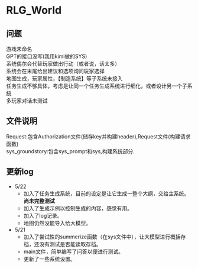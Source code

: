 # RLG_World
## 问题
游戏未命名<br />
GPT的接口没写(我用kimi做的SYS)<br />
系统偶尔会代替玩家做出行动（或者说，话太多）<br />
系统会在末尾给出建议和选项询问玩家选择<br />
地图生成，玩家属性，【制造系统】等子系统未接入<br />
任务生成不够具体，考虑是让同一个任务生成系统进行细化，或者设计另一个子系统<br />
多玩家对话未测试<br />
## 文件说明
Request:包含Authorization文件(储存key并构建header),Request文件(构建请求函数)<br />
sys_groundstory:包含sys_prompt和sys,构建系统部分.<br />
## 更新log
- 5/22
  - 加入了任务生成系统，目前的设定是让它生成一整个大纲，交给主系统。**尚未完整测试**
  - 加入了生成示例以控制生成的内容，感觉有用。
  - 加入了log记录。
  - 地图仍然没能导入给大模型。
- 5/21 
  - 加入了尝试性的summerize函数（在sys文件中），让大模型进行概括存档，还没有测试是否能读取存档。
  - main文件，简单编写了问答以便进行测试。
  - 更新了一些系统设置。